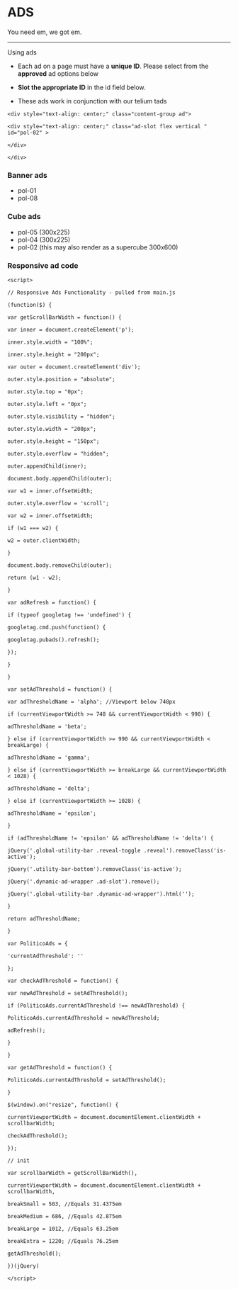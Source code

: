 # ADS

You need em, we got em.

---

Using ads

* Each ad on a page must have a **unique ID**. Please select from the **approved** ad options below

* **Slot the appropriate ID** in the id field below.

* These ads work in conjunction with our telium tads



`<div style="text-align: center;" class="content-group ad">`

`<div style="text-align: center;" class="ad-slot flex vertical " id="pol-02" >`

`</div>`

`</div>`

### Banner ads

* pol-01
* pol-08

### Cube ads

* pol-05 \(300x225\)
* pol-04 \(300x225\)
* pol-02 \(this may also render as a supercube 300x600\)

##### 

### Responsive ad code

`<script>`

`// Responsive Ads Functionality - pulled from main.js`

`(function($) {`

`var getScrollBarWidth = function() {`

`var inner = document.createElement('p');`

`inner.style.width = "100%";`

`inner.style.height = "200px";`

`var outer = document.createElement('div');`

`outer.style.position = "absolute";`

`outer.style.top = "0px";`

`outer.style.left = "0px";`

`outer.style.visibility = "hidden";`

`outer.style.width = "200px";`

`outer.style.height = "150px";`

`outer.style.overflow = "hidden";`

`outer.appendChild(inner);`

`document.body.appendChild(outer);`

`var w1 = inner.offsetWidth;`

`outer.style.overflow = 'scroll';`

`var w2 = inner.offsetWidth;`

`if (w1 === w2) {`

`w2 = outer.clientWidth;`

`}`

`document.body.removeChild(outer);`

`return (w1 - w2);`

`}`

`var adRefresh = function() {`

`if (typeof googletag !== 'undefined') {`

`googletag.cmd.push(function() {`

`googletag.pubads().refresh();`

`});`

`}`

`}`

`var setAdThreshold = function() {`

`var adThresholdName = 'alpha'; //Viewport below 748px`

`if (currentViewportWidth >= 748 && currentViewportWidth < 990) {`

`adThresholdName = 'beta';`

`} else if (currentViewportWidth >= 990 && currentViewportWidth < breakLarge) {`

`adThresholdName = 'gamma';`

`} else if (currentViewportWidth >= breakLarge && currentViewportWidth < 1028) {`

`adThresholdName = 'delta';`

`} else if (currentViewportWidth >= 1028) {`

`adThresholdName = 'epsilon';`

`}`

`if (adThresholdName != 'epsilon' && adThresholdName != 'delta') {`

`jQuery('.global-utility-bar .reveal-toggle .reveal').removeClass('is-active');`

`jQuery('.utility-bar-bottom').removeClass('is-active');`

`jQuery('.dynamic-ad-wrapper .ad-slot').remove();`

`jQuery('.global-utility-bar .dynamic-ad-wrapper').html('');`

`}`

`return adThresholdName;`

`}`

`var PoliticoAds = {`

`'currentAdThreshold': ''`

`};`

`var checkAdThreshold = function() {`

`var newAdThreshold = setAdThreshold();`

`if (PoliticoAds.currentAdThreshold !== newAdThreshold) {`

`PoliticoAds.currentAdThreshold = newAdThreshold;`

`adRefresh();`

`}`

`}`

`var getAdThreshold = function() {`

`PoliticoAds.currentAdThreshold = setAdThreshold();`

`}`

`$(window).on("resize", function() {`

`currentViewportWidth = document.documentElement.clientWidth + scrollbarWidth;`

`checkAdThreshold();`

`});`

`// init`

`var scrollbarWidth = getScrollBarWidth(),`

`currentViewportWidth = document.documentElement.clientWidth + scrollbarWidth,`

`breakSmall = 503, //Equals 31.4375em`

`breakMedium = 686, //Equals 42.875em`

`breakLarge = 1012, //Equals 63.25em`

`breakExtra = 1220; //Equals 76.25em`

`getAdThreshold();`

`})(jQuery)`

`</script>`

### 



